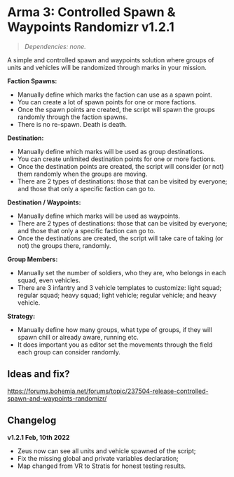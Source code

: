 # Arma 3: Controlled Spawn & Waypoints Randomizr v1.2.1
>*Dependencies: none.*

A simple and controlled spawn and waypoints solution where groups of units and vehicles will be randomized through marks in your mission. 

**Faction Spawns:** 
- Manually define which marks the faction can use as a spawn point.
- You can create a lot of spawn points for one or more factions.
- Once the spawn points are created, the script will spawn the groups randomly through the faction spawns.
- There is no re-spawn. Death is death. 

**Destination:**
- Manually define which marks will be used as group destinations.
- You can create unlimited destination points for one or more factions.
- Once the destination points are created, the script will consider (or not) them randomly when the groups are moving.
- There are 2 types of destinations: those that can be visited by everyone; and those that only a specific faction can go to.

**Destination / Waypoints:**
- Manually define which marks will be used as waypoints.
- There are 2 types of destinations: those that can be visited by everyone; and those that only a specific faction can go to.
- Once the destinations are created, the script will take care of taking (or not) the groups there, randomly.

**Group Members:**
- Manually set the number of soldiers, who they are, who belongs in each squad, even vehicles.
- There are 3 infantry and 3 vehicle templates to customize: light squad; regular squad; heavy squad; light vehicle; regular vehicle; and heavy vehicle. 

**Strategy:**
- Manually define how many groups, what type of groups, if they will spawn chill or already aware, running etc.
- It does important you as editor set the movements through the field each group can consider randomly. 

## Ideas and fix?
https://forums.bohemia.net/forums/topic/237504-release-controlled-spawn-and-waypoints-randomizr/

## Changelog

**v1.2.1 Feb, 10th 2022**
- Zeus now can see all units and vehicle spawned of the script;
- Fix the missing global and private variables declaration;
- Map changed from VR to Stratis for honest testing results.
